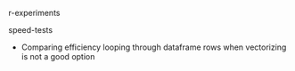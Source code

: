 r-experiments

speed-tests
* Comparing efficiency looping through dataframe rows when vectorizing is not a good option

